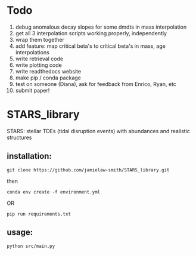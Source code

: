 # Todo

1. debug anomalous decay slopes for some dmdts in mass interpolation
1. get all 3 interpolation scripts working properly, independently
1. wrap them together
1. add feature: map critical beta's to critical beta's in mass, age interpolations
1. write retrieval code
1. write plotting code
1. write readthedocs website
1. make pip / conda package
1. test on someone (Diana), ask for feedback from Enrico, Ryan, etc
1. submit paper!


# STARS_library

STARS: stellar TDEs (tidal disruption events) with abundances and realistic structures

## installation:

`git clone https://github.com/jamielaw-smith/STARS_library.git`

then

`conda env create -f environment.yml`

OR

`pip run requirements.txt`


## usage:

`python src/main.py`

